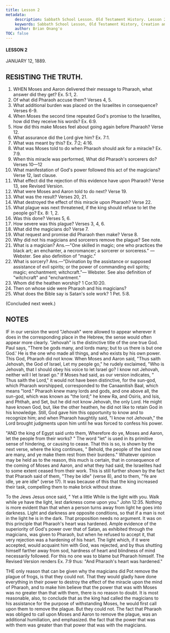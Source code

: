 ```yaml
---
title: Lesson 2
metadata:
    description: Sabbath School Lesson. Old Testament History. Lesson 2. JANUARY 12, 1889. RESISTING THE TRUTH.
    keywords: Sabbath School Lesson, Old Testament History, Creation and the Sabbath, Lesson 2. JANUARY 12, 1889., 1888. RESISTING THE TRUTH.
    author: Brian Onang'o
TOC: false
---
```


#### LESSON 2

JANUARY 12, 1889.

## RESISTING THE TRUTH.

1. WHEN Moses and Aaron delivered their message to Pharaoh, what answer did they get? Ex. 5:1, 2.
2. Of what did Pharaoh accuse them? Verses 4, 5.
3. What additional burden was placed on the Israelites in consequence? Verses 6-9.
4. When Moses the second time repeated God's promise to the Israelites, how did they receive his words? Ex. 6:9.
5. How did this make Moses feel about going again before Pharaoh? Verse 12.
6. What assurance did the Lord give him? Ex. 7:1.
7. What was meant by this? Ex. 7:2; 4:16.
8. What was Moses told to do when Pharaoh should ask for a miracle? Ex. 7:9.
9. When this miracle was performed, What did Pharaoh's sorcerers do? Verses 10—12
10. What manifestation of God's power followed this act of the magicians? Verse 12, last clause.
11. What effect did the rejection of this evidence have upon Pharaoh? Verse 13, see Revised Version.
12. What were Moses and Aaron told to do next? Verse 19.
13. What was the result? Verses 20, 21.
14. What destroyed the effect of this miracle upon Pharaoh? Verse 22.
15. What plague was next threatened, if the king should refuse to let the people go? Ex. 8: 1, 2.
16. Was this done? Verses 5, 6.
17. How severe was this plague? Verses 3, 4, 6.
18. What did the magicians do? Verse 7.
19. What request and promise did Pharaoh then make? Verse 8.
20. Why did not his magicians and sorcerers remove the plague? See note.
21. What is a magician? Ans.—"One skilled in magic; one who practices the black art; an enchanter, a necromancer; a sorcerer or sorceress." — Webster. See also definition of "magic."
22. What is sorcery? Ans.—"Divination by the assistance or supposed assistance of evil spirits; or the power of commanding evil spirits; magic; enchantment; witchcraft."— Webster. See also definition of "witchcraft" and "enchantment."
23. Whom did the heathen worship? 1 Cor.10:20.
24. Then on whose side were Pharaoh and his magicians?
25. What does the Bible say is Satan's sole work? 1 Pet. 5:8.

(Concluded next week.)

## NOTES

IF in our version the word "Jehovah" were allowed to appear wherever it does in the corresponding place in the Hebrew, the sense would often appear more clearly. "Jehovah" is the distinctive title of the one true God. Paul says, "There be gods many, and lords many; but to us there is but one God.' He is the one who made all things, and who exists by his own power. This God, Pharaoh did not know. When Moses and Aaron said, "Thus saith Jehovah, the God of Israel, Let my people go," he rudely exclaimed, "Who is Jehovah, that I should obey his voice to let Israel go? I know not Jehovah, neither will I let Israel go." If Moses had said, as our version indicates, " Thus saith the Lord," it would not have been distinctive, for the sun-god, which Pharaoh worshipped, corresponded to the Canaanitish Baal, which means "lord." Pharaoh knew many lords and gods, and one above all, the sun-god, which was known as "the lord;" he knew Ra, and Osiris, and Isis, and Phthah, and Set, but he did not know Jehovah, the only Lord. He might have known God, but, like the other heathen, he did not like to retain God in his knowledge. Still, God gave him this opportunity to know and to recognize him; and when Pharaoh haughtily said, "I know not Jehovah," the Lord brought judgments upon him until he was forced to confess his power.

"AND the king of Egypt said unto them, Wherefore do ye, Moses and Aaron, let the people from their works? " The word "let" is used in its primitive sense of hindering, or causing to cease. That this is so, is shown by the next verse, where the king continues, " Behold, the people of the land now are many, and ye make them rest from their burdens." Whatever opinion may be held as to the reason, this much is certain, that in consequence of the coming of Moses and Aaron, and what they had said, the Israelites had to some extent ceased from their work. This is still further shown by the fact that Pharaoh said of them, "They be idle"
(verse 8), and to them, "Ye are idle, ye are idle" (verse 17). It was because of this that the king increased their task, compelling them to make brick without straw.

To the Jews Jesus once said, " Yet a little While is the light with you. Walk while ye have the light, lest darkness come upon you." John 12:35. Nothing is more evident than that when a person turns away from light he goes into darkness. Light and darkness are opposite conditions, so that if a man is not in the light he is in the dark. That proposition needs no argument. It was on this principle that Pharaoh's heart was hardened. Ample evidence of the superiority of God's power over that of Satan, as exhibited through the magicians, was given to Pharaoh, but when he refused to accept it, that very rejection was a hardening of his heart. The light which, if it were accepted, would acquaint him with God, was rejected, and by thus shutting himself farther away from sod, hardness of heart and blindness of mind necessarily followed. For this no one was to blame but Pharaoh himself. The Revised Version renders Ex. 7:9 thus: "And Pharaoh's heart was hardened."

THE only reason that can be given why the magicians did Pot remove the plague of frogs, is that they could not. That they would gladly have done everything in their power to destroy the effect of the miracle upon the mind of Pharaoh, and to make him believe that the power that was with Moses was no greater than that with them, there is no reason to doubt. It is most reasonable, also, to conclude that as the king had called the magicians to his assistance for the purpose of withstanding Moses, he would first call upon them to remove the plague. But they could not. The fact that Pharaoh was obliged to call upon Moses and Aaron to remove the plague, was an additional humiliation, and emphasized. the fact that the power that was with them was greater than that power that was with the magicians.

